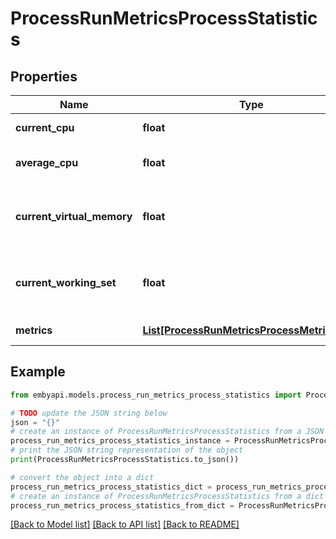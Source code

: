 # ProcessRunMetricsProcessStatistics


## Properties

Name | Type | Description | Notes
------------ | ------------- | ------------- | -------------
**current_cpu** | **float** | The current cpu. | [optional] 
**average_cpu** | **float** | The average cpu. | [optional] 
**current_virtual_memory** | **float** | The currently allocated virtual memory. | [optional] 
**current_working_set** | **float** | The currently allocated working set. | [optional] 
**metrics** | [**List[ProcessRunMetricsProcessMetricPoint]**](ProcessRunMetricsProcessMetricPoint.md) | The metrics. | [optional] 

## Example

```python
from embyapi.models.process_run_metrics_process_statistics import ProcessRunMetricsProcessStatistics

# TODO update the JSON string below
json = "{}"
# create an instance of ProcessRunMetricsProcessStatistics from a JSON string
process_run_metrics_process_statistics_instance = ProcessRunMetricsProcessStatistics.from_json(json)
# print the JSON string representation of the object
print(ProcessRunMetricsProcessStatistics.to_json())

# convert the object into a dict
process_run_metrics_process_statistics_dict = process_run_metrics_process_statistics_instance.to_dict()
# create an instance of ProcessRunMetricsProcessStatistics from a dict
process_run_metrics_process_statistics_from_dict = ProcessRunMetricsProcessStatistics.from_dict(process_run_metrics_process_statistics_dict)
```
[[Back to Model list]](../README.md#documentation-for-models) [[Back to API list]](../README.md#documentation-for-api-endpoints) [[Back to README]](../README.md)


